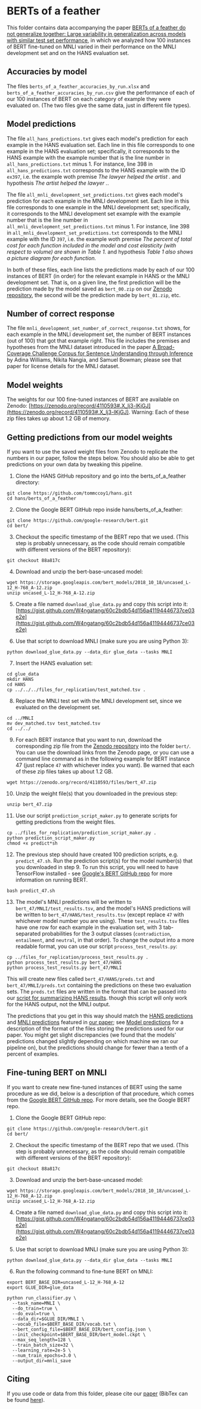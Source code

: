 # BERTs of a feather
This folder contains data accompanying the paper [BERTs of a feather do not generalize together: Large variability in generalization across models with similar test set performance](https://www.aclweb.org/anthology/2020.blackboxnlp-1.21.pdf), in which we analyzed how 100 instances of BERT fine-tuned on MNLI varied in their performance on the MNLI development set and on the HANS evaluation set.

## Accuracies by model

The files ``berts_of_a_feather_accuracies_by_run.xlsx`` and ``berts_of_a_feather_accuracies_by_run.csv`` give the performance of each of our 100 instances of BERT on each category of example they were evaluated on. (The two files give the same data, just in different file types).

## Model predictions

The file ``all_hans_predictions.txt`` gives each model's prediction for each example in the HANS evaluation set. Each line in this file corresponds to one example in the HANS evaluation set; specifically, it corresponds to the HANS example with the example number that is the line number in ``all_hans_predictions.txt`` minus 1. For instance, line 398 in ``all_hans_predictions.txt`` corresponds to the HANS example with the ID ``ex397``, i.e. the example woth premise _The lawyer helped the artist ._ and hypothesis  _The artist helped the lawyer ._.

The file ``all_mnli_development_set_predictions.txt`` gives each model's prediction for each example in the MNLI development set. Each line in this file corresponds to one example in the MNLI development set; specifically, it corresponds to the MNLI development set example with the example number that is the line number in ``all_mnli_development_set_predictions.txt`` minus 1. For instance, line 398 in ``all_mnli_development_set_predictions.txt`` corresponds to the MNLI example with the ID ``397``, i.e. the example woth premise _The percent of total cost for each function included in the model and cost elasticity (with respect to volume) are shown in Table 1._ and hypothesis _Table 1 also shows a picture diagram for each function._

In both of these files, each line lists the predictions made by each of our 100 instances of BERT (in order) for the relevant example in HANS or the MNLI development set. That is, on a given line, the first prediction will be the prediction made by the model saved as `bert_00.zip` on our [Zenodo repository](https://zenodo.org/record/4110593#.X_lj3-lKjGJ), the second will be the prediction made by `bert_01.zip`, etc.

## Number of correct response

The file ``mnli_development_set_number_of_correct_response.txt`` shows, for each example in the MNLI development set, the number of BERT instances (out of 100) that got that example right. This file includes the premises and hypotheses from the MNLI dataset introduced in the paper [A Broad-Coverage Challenge Corpus for Sentence Understanding through Inference](https://www.aclweb.org/anthology/N18-1101/) by Adina Williams, Nikita Nangia, and Samuel Bowman; please see that paper for license details for the MNLI dataset.

## Model weights

The weights for our 100 fine-tuned instances of BERT are available on Zenodo: [https://zenodo.org/record/4110593#.X_lj3-lKjGJ](https://zenodo.org/record/4110593#.X_lj3-lKjGJ). Warning: Each of these zip files takes up about 1.2 GB of memory.

## Getting predictions from our model weights

If you want to use the saved weight files from Zenodo to replicate the numbers in our paper, follow the steps below. You should also be able to get predictions on your own data by tweaking this pipeline.

1. Clone the HANS GitHub repository and go into the berts_of_a_feather directory:

```
git clone https://github.com/tommccoy1/hans.git
cd hans/berts_of_a_feather
```

2. Clone the Google BERT GitHub repo inside hans/berts_of_a_feather:

```
git clone https://github.com/google-research/bert.git
cd bert/
```

3. Checkout the specific timestamp of the BERT repo that we used. (This step is probably unnecessary, as the code should remain compatible with different versions of the BERT repository):

```
git checkout 88a817c
```

4. Download and unzip the bert-base-uncased model:

```
wget https://storage.googleapis.com/bert_models/2018_10_18/uncased_L-12_H-768_A-12.zip
unzip uncased_L-12_H-768_A-12.zip
```

5. Create a file named `download_glue_data.py` and copy this script into it: [https://gist.github.com/W4ngatang/60c2bdb54d156a41194446737ce03e2e](https://gist.github.com/W4ngatang/60c2bdb54d156a41194446737ce03e2e)

6. Use that script to download MNLI (make sure you are using Python 3):

```
python download_glue_data.py --data_dir glue_data --tasks MNLI
```

7. Insert the HANS evaluation set:

```
cd glue_data
mkdir HANS
cd HANS
cp ../../../files_for_replication/test_matched.tsv .
```

8. Replace the MNLI test set with the MNLI development set, since we evaluated on the development set.

```
cd ../MNLI
mv dev_matched.tsv test_matched.tsv
cd ../../
```

9. For each BERT instance that you want to run, download the corresponding zip file from the [Zenodo repository](https://zenodo.org/record/4110593#.X_lj3-lKjGJ) into the folder `bert/`. You can use the download links from the Zenodo page, or you can use a command line command as in the following example for BERT instance 47 (just replace `47` with whichever index you want). Be warned that each of these zip files takes up about 1.2 GB.

```
wget https://zenodo.org/record/4110593/files/bert_47.zip
```

10. Unzip the weight file(s) that you downloaded in the previous step:

```
unzip bert_47.zip
```

11. Use our script `prediction_script_maker.py` to generate scripts for getting predictions from the weight files.

```
cp ../files_for_replication/prediction_script_maker.py .
python prediction_script_maker.py
chmod +x predict*sh
``` 

12. The previous step should have created 100 prediction scripts, e.g. `predict_47.sh`. Run the prediction script(s) for the model number(s) that you downloaded in step 9. To run this script, you will need to have TensorFlow installed - see [Google's BERT GitHub repo](https://github.com/google-research/bert) for more information on running BERT.

```
bash predict_47.sh
```

13. The model's MNLI predictions will be written to `bert_47/MNLI/test_results.tsv`, and the model's HANS predictions will be written to `bert_47/HANS/test_results.tsv` (except replace `47` with whichever model number you are using). These `test_results.tsv` files have one row for each example in the evaluation set, with 3 tab-separated probabilities for the 3 output classes (`contradiction`, `entailment`, and `neutral`, in that order). To change the output into a more readable format, you can use our script `process_test_results.py`:

```
cp ../files_for_replication/process_test_results.py .
python process_test_results.py bert_47/HANS
python process_test_results.py bert_47/MNLI
```

This will create new files called `bert_47/HANS/preds.txt` and `bert_47/MNLI/preds.txt` containing the predictions on these two evaluation sets. The `preds.txt` files are written in the format that can be passed into our [script for summarizing HANS results](https://github.com/tommccoy1/hans/blob/master/evaluate_heur_output.py). though this script will only work for the HANS output, not the MNLI output.

The predictions that you get in this way should match the [HANS predictions](https://github.com/tommccoy1/hans/blob/master/berts_of_a_feather/all_hans_predictions.txt) and [MNLI predictions](https://github.com/tommccoy1/hans/blob/master/berts_of_a_feather/all_mnli_development_set_predictions.txt) featured in [our paper](https://www.aclweb.org/anthology/2020.blackboxnlp-1.21.pdf); see [Model predictions](https://github.com/tommccoy1/hans/tree/master/berts_of_a_feather#model-predictions) for a description of the format of the files storing the predictions used for our paper. You might get slight discrepancies (we found that the models' predictions changed slightly depending on which machine we ran our pipeline on), but the predictions should change for fewer than a tenth of a percent of examples.


## Fine-tuning BERT on MNLI

If you want to create new fine-tuned instances of BERT using the same procedure as we did, below is a description of that procedure, which comes from the [Google BERT GitHub repo](https://github.com/google-research/bert). For more details, see the Google BERT repo.


1. Clone the Google BERT GitHub repo:

```
git clone https://github.com/google-research/bert.git
cd bert/
```

2. Checkout the specific timestamp of the BERT repo that we used. (This step is probably unnecessary, as the code should remain compatible with different versions of the BERT repository):

```
git checkout 88a817c
```

3. Download and unzip the bert-base-uncased model:

```
wget https://storage.googleapis.com/bert_models/2018_10_18/uncased_L-12_H-768_A-12.zip
unzip uncased_L-12_H-768_A-12.zip
```

4. Create a file named `download_glue_data.py` and copy this script into it: [https://gist.github.com/W4ngatang/60c2bdb54d156a41194446737ce03e2e](https://gist.github.com/W4ngatang/60c2bdb54d156a41194446737ce03e2e)

5. Use that script to download MNLI (make sure you are using Python 3):

```
python download_glue_data.py --data_dir glue_data --tasks MNLI
```

6. Run the following command to fine-tune BERT on MNLI:

```
export BERT_BASE_DIR=uncased_L-12_H-768_A-12
export GLUE_DIR=glue_data

python run_classifier.py \
  --task_name=MNLI \
  --do_train=true \
  --do_eval=true \
  --data_dir=$GLUE_DIR/MNLI \
  --vocab_file=$BERT_BASE_DIR/vocab.txt \
  --bert_config_file=$BERT_BASE_DIR/bert_config.json \
  --init_checkpoint=$BERT_BASE_DIR/bert_model.ckpt \
  --max_seq_length=128 \
  --train_batch_size=32 \
  --learning_rate=2e-5 \
  --num_train_epochs=3.0 \
  --output_dir=mnli_save
``` 


## Citing

If you use code or data from this folder, please cite our [paper](https://www.aclweb.org/anthology/2020.blackboxnlp-1.21) (BibTex can be found [here](https://www.aclweb.org/anthology/2020.blackboxnlp-1.21.bib)).



